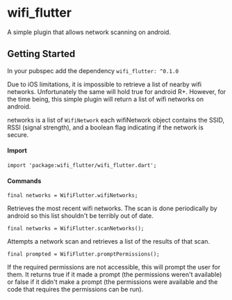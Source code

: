 # wifi_flutter

A simple plugin that allows network scanning on android.

## Getting Started

In your pubspec add the dependency
`wifi_flutter: ^0.1.0`

Due to iOS limitations, it is impossible to retrieve a list of nearby wifi networks. Unfortunately the same will hold true for android R+. However, for the time being, this simple plugin will return a list of wifi networks on android.

networks is a list of `WifiNetwork` each wifiNetwork object contains the SSID, RSSI (signal strength), and a boolean flag indicating if the network is secure.

#### Import

`import 'package:wifi_flutter/wifi_flutter.dart';`

#### Commands

`final networks = WifiFlutter.wifiNetworks;`

Retrieves the most recent wifi networks. The scan is done periodically by android so this list shouldn't be terribly out of date.

`final networks = WifiFlutter.scanNetworks();`
 
 Attempts a network scan and retrieves a list of the results of that scan.

 `final prompted = WifiFlutter.promptPermissions();`

 If the required permissions are not accessible, this will prompt the user for them. It returns true if it made a prompt (the permissions weren't available) or false if it didn't make a prompt (the permissions were available and the code that requires the permissions can be run).